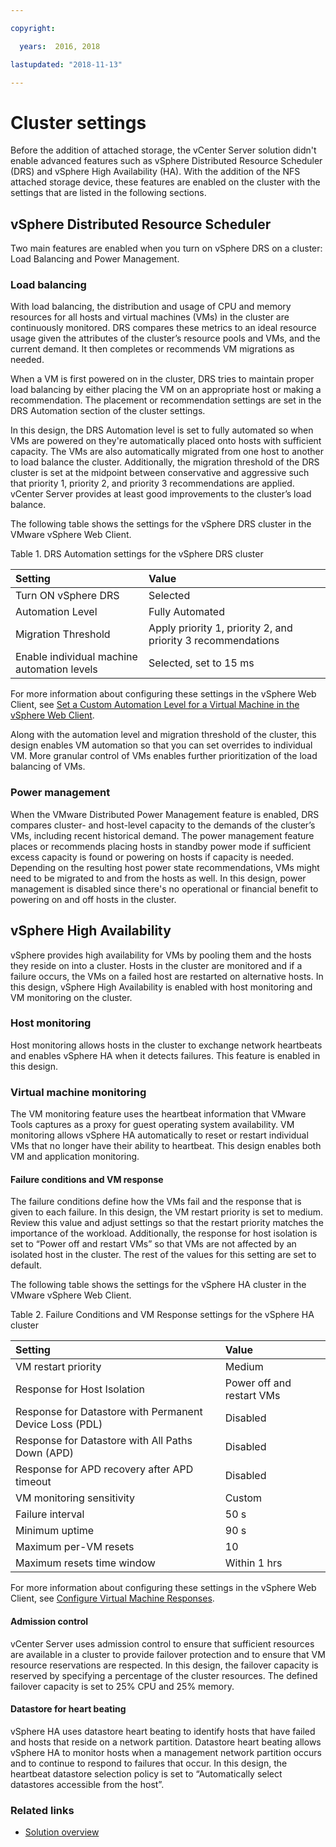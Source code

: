 ```yaml
---

copyright:

  years:  2016, 2018

lastupdated: "2018-11-13"

---
```


# Cluster settings

Before the addition of attached storage, the vCenter Server solution didn't enable advanced features such as vSphere Distributed Resource Scheduler (DRS) and vSphere High Availability (HA). With the addition of the NFS attached storage device, these features are enabled on the cluster with the settings that are listed in the following sections.

## vSphere Distributed Resource Scheduler

Two main features are enabled when you turn on vSphere DRS on a cluster: Load Balancing and Power Management.

### Load balancing

With load balancing, the distribution and usage of CPU and memory resources for all hosts and virtual machines (VMs) in the cluster are continuously monitored. DRS compares these metrics to an ideal resource usage given the attributes of the cluster’s resource pools and VMs, and the current demand. It then completes or recommends VM migrations as needed.

When a VM is first powered on in the cluster, DRS tries to maintain proper load balancing by either placing the VM on an appropriate host or making a recommendation. The placement or recommendation settings are set in the DRS Automation section of the cluster settings.

In this design, the DRS Automation level is set to fully automated so when VMs are powered on they're automatically placed onto hosts with sufficient capacity. The VMs are also automatically migrated from one host to another to load balance the cluster. Additionally, the migration threshold of the DRS cluster is set at the midpoint between conservative and aggressive such that priority 1, priority 2, and priority 3 recommendations are applied. vCenter Server provides at least good improvements to the cluster’s load balance.

The following table shows the settings for the vSphere DRS cluster in the VMware vSphere Web Client.

Table 1. DRS Automation settings for the vSphere DRS cluster

| Setting             | Value  |
|:------------------- |:------ |
| Turn ON vSphere DRS | Selected |
| Automation Level | Fully Automated |
| Migration Threshold | Apply priority 1, priority 2, and priority 3 recommendations |
| Enable individual machine automation levels | Selected, set to 15 ms |

For more information about configuring these settings in the vSphere Web Client, see [Set a Custom Automation Level for a Virtual Machine in the vSphere Web Client](https://docs.vmware.com/en/VMware-vSphere/5.5/com.vmware.vsphere.resmgmt.doc/GUID-C21C0609-923B-46FB-920C-887F00DBCAB9.html).

Along with the automation level and migration threshold of the cluster, this design enables VM automation so that you can set overrides to individual VM. More granular control of VMs enables further prioritization of the load balancing of VMs.

### Power management

When the VMware Distributed Power Management feature is enabled, DRS compares cluster- and host-level capacity to the demands of the cluster’s VMs, including recent historical demand. The power management feature places or recommends placing hosts in standby power mode if sufficient excess capacity is found or powering on hosts if capacity is needed. Depending on the resulting host power state recommendations, VMs might need to be migrated to and from the hosts as well.
In this design, power management is disabled since there's no operational or financial benefit to powering on and off hosts in the cluster.

## vSphere High Availability

vSphere provides high availability for VMs by pooling them and the hosts they reside on into a cluster. Hosts in the cluster are monitored and if a failure occurs, the VMs on a failed host are restarted on alternative hosts.
In this design, vSphere High Availability is enabled with host monitoring and VM monitoring on the cluster.

### Host monitoring

Host monitoring allows hosts in the cluster to exchange network heartbeats and enables vSphere HA when it detects failures. This feature is enabled in this design.

### Virtual machine monitoring

The VM monitoring feature uses the heartbeat information that VMware Tools captures as a proxy for guest operating system availability. VM monitoring allows vSphere HA automatically to reset or restart individual VMs that no longer have their ability to heartbeat. This design enables both VM and application monitoring.

#### Failure conditions and VM response

The failure conditions define how the VMs fail and the response that is given to each failure. In this design, the VM restart priority is set to medium. Review this value and adjust settings so that the restart priority matches the importance of the workload. Additionally, the response for host isolation is set to “Power off and restart VMs” so that VMs are not affected by an isolated host in the cluster. The rest of the values for this setting are set to default.

The following table shows the settings for the vSphere HA cluster in the VMware vSphere Web Client.

Table 2. Failure Conditions and VM Response settings for the vSphere HA cluster

| Setting             | Value  |
|:------------------- |:------ |
| VM restart priority | Medium |
| Response for Host Isolation | Power off and restart VMs |
| Response for Datastore with Permanent Device Loss (PDL) | Disabled |
| Response for Datastore with All Paths Down (APD) | Disabled |
| Response for APD recovery after APD timeout | Disabled |
| VM monitoring sensitivity | Custom |
| Failure interval | 50 s |
| Minimum uptime | 90 s |
| Maximum per-VM resets | 10 |
| Maximum resets time window | Within 1 hrs |

For more information about configuring these settings in the vSphere Web Client, see [Configure Virtual Machine Responses](https://docs.vmware.com/en/VMware-vSphere/6.0/com.vmware.vsphere.avail.doc/GUID-3DAED2B1-55B8-4877-BD0F-BC57C10A516C.html).

#### Admission control

vCenter Server uses admission control to ensure that sufficient resources are available in a cluster to provide failover protection and to ensure that VM resource reservations are respected. In this design, the failover capacity is reserved by specifying a percentage of the cluster resources. The defined failover capacity is set to 25% CPU and 25% memory.

#### Datastore for heart beating

vSphere HA uses datastore heart beating to identify hosts that have failed and hosts that reside on a network partition. Datastore heart beating allows vSphere HA to monitor hosts when a management network partition occurs and to continue to respond to failures that occur. In this design, the heartbeat datastore selection policy is set to “Automatically select datastores accessible from the host”.

### Related links

* [Solution overview](../solution/solution_overview.html)
